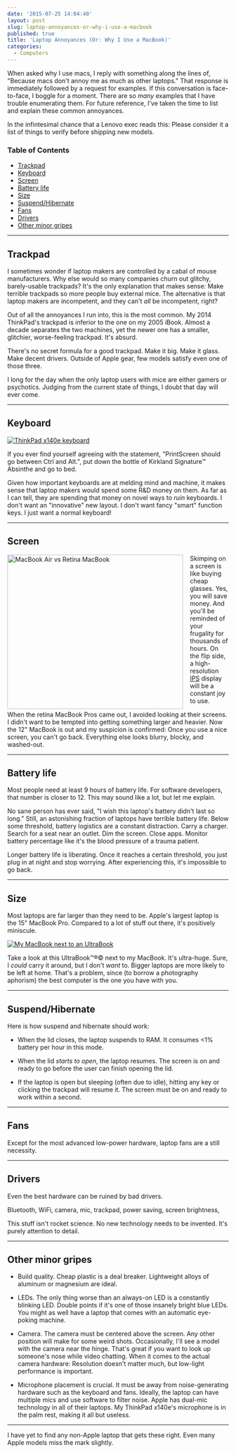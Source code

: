 ```yaml
---
date: '2015-07-25 14:04:40'
layout: post
slug: laptop-annoyances-or-why-i-use-a-macbook
published: true
title: 'Laptop Annoyances (Or: Why I Use a MacBook)'
categories:
  - Computers
---
```


When asked why I use macs, I reply with something along the lines of, "Because macs don't annoy me as much as other laptops." That response is immediately followed by a request for examples. If this conversation is face-to-face, I boggle for a moment. There are so *many* examples that I have trouble enumerating them. For future reference, I've taken the time to list and explain these common annoyances.

In the infintesimal chance that a Lenovo exec reads this: Please consider it a list of things to verify before shipping new models.

### Table of Contents
- [Trackpad](#trackpad)
- [Keyboard](#keyboard)
- [Screen](#screen)
- [Battery life](#battery)
- [Size](#size)
- [Suspend/Hibernate](#suspend)
- [Fans](#fans)
- [Drivers](#drivers)
- [Other minor gripes](#other)


---
<span id="trackpad"></span>
## Trackpad

I sometimes wonder if laptop makers are controlled by a cabal of mouse manufacturers. Why else would so many companies churn out glitchy, barely-usable trackpads? It's the only explanation that makes sense: Make terrible trackpads so more people buy external mice. The alternative is that laptop makers are incompetent, and they can't *all* be incompetent, right?

Out of all the annoyances I run into, this is the most common. My 2014 ThinkPad's trackpad is inferior to the one on my 2005 iBook. Almost a decade separates the two machines, yet the newer one has a smaller, glitchier, worse-feeling trackpad. It's absurd.

There's no secret formula for a good trackpad. Make it big. Make it glass. Make decent drivers. Outside of Apple gear, few models satisfy even one of those three.

I long for the day when the only laptop users with mice are either gamers or psychotics. Judging from the current state of things, I doubt that day will ever come.


---
<span id="keyboard"></span>
## Keyboard

<a href="/photos/pics/DSC_0662.jpg"><img alt="ThinkPad x140e keyboard" src="/photos/pics/thumbs/DSC_0662.jpg" /></a>

If you ever find yourself agreeing with the statement, "PrintScreen should go between Ctrl and Alt.", put down the bottle of Kirkland Signature™ Absinthe and go to bed.

Given how important keyboards are at melding mind and machine, it makes sense that laptop makers would spend some R&D money on them. As far as I can tell, they are spending that money on novel ways to *ruin* keyboards. I don't want an "innovative" new layout. I don't want fancy "smart" function keys. I just want a normal keyboard!


---
<span id="screen"></span>
## Screen

<a href="/photos/pics/retina_screen.jpg"><img alt="MacBook Air vs Retina MacBook" src="/photos/pics/thumbs/retina_screen.jpg" style="width:400px; height:350px; float:left; padding-right:16px;" /></a>

Skimping on a screen is like buying cheap glasses. Yes, you will save money. And you'll be reminded of your frugality for thousands of hours. On the flip side, a high-resolution [IPS](https://en.wikipedia.org/wiki/IPS_panel) display will be a constant joy to use.

When the retina MacBook Pros came out, I avoided looking at their screens. I didn't want to be tempted into getting something larger and heavier. Now the 12" MacBook is out and my suspicion is confirmed: Once you use a nice screen, you can't go back. Everything else looks blurry, blocky, and washed-out.


---
<span id="battery"></span>
## Battery life

Most people need at least 9 hours of battery life. For software developers, that number is closer to 12. This may sound like a lot, but let me explain.

No sane person has ever said, "I wish this laptop's battery didn't last so long." Still, an astonishing fraction of laptops have terrible battery life. Below some threshold, battery logistics are a constant distraction. Carry a charger. Search for a seat near an outlet. Dim the screen. Close apps. Monitor battery percentage like it's the blood pressure of a trauma patient.

Longer battery life is liberating. Once it reaches a certain threshold, you just plug in at night and stop worrying. After experiencing this, it's impossible to go back.


---
<span id="size"></span>
## Size

Most laptops are far larger than they need to be. Apple's largest laptop is the 15" MacBook Pro. Compared to a lot of stuff out there, it's positively miniscule.

<a href="/photos/pics/IMG_1241.jpg"><img alt="My MacBook next to an UltraBook" src="/photos/pics/thumbs/IMG_1241.jpg" /></a>

Take a look at this UltraBook™®© next to my MacBook. It's ultra-huge. Sure, I *could* carry it around, but I don't *want* to. Bigger laptops are more likely to be left at home. That's a problem, since (to borrow a photography aphorism) the best computer is the one you have with you.


---
<span id="suspend"></span>
## Suspend/Hibernate

Here is how suspend and hibernate should work:

- When the lid closes, the laptop suspends to RAM. It consumes <1% battery per hour in this mode.

- When the lid *starts to open*, the laptop resumes. The screen is on and ready to go before the user can finish opening the lid.

- If the laptop is open but sleeping (often due to idle), hitting any key or clicking the trackpad will resume it. The screen must be on and ready to work within a second.


---
<span id="fans"></span>
## Fans

Except for the most advanced low-power hardware, laptop fans are a still necessity. 


---
<span id="drivers"></span>
## Drivers

Even the best hardware can be ruined by bad drivers.

Bluetooth, WiFi, camera, mic, trackpad, power saving, screen brightness, 

This stuff isn't rocket science. No new technology needs to be invented. It's purely attention to detail.


---
<span id="other"></span>
## Other minor gripes

- Build quality. Cheap plastic is a deal breaker. Lightweight alloys of aluminum or magnesium are ideal.

- LEDs. The only thing worse than an always-on LED is a constantly blinking LED. Double points if it's one of those insanely bright blue LEDs. You might as well have a laptop that comes with an automatic eye-poking machine.

- Camera. The camera must be centered above the screen. Any other position will make for some weird shots. Occasionally, I'll see a model with the camera near the hinge. That's great if you want to look up someone's nose while video chatting. When it comes to the actual camera hardware: Resolution doesn't matter much, but low-light performance is important.

- Microphone placement is crucial. It must be away from noise-generating hardware such as the keyboard and fans. Ideally, the laptop can have multiple mics and use software to filter noise. Apple has dual-mic technology in all of their laptops. My ThinkPad x140e's microphone is in the palm rest, making it all but useless.

---

I have yet to find any non-Apple laptop that gets these right. Even many Apple models miss the mark slightly.
